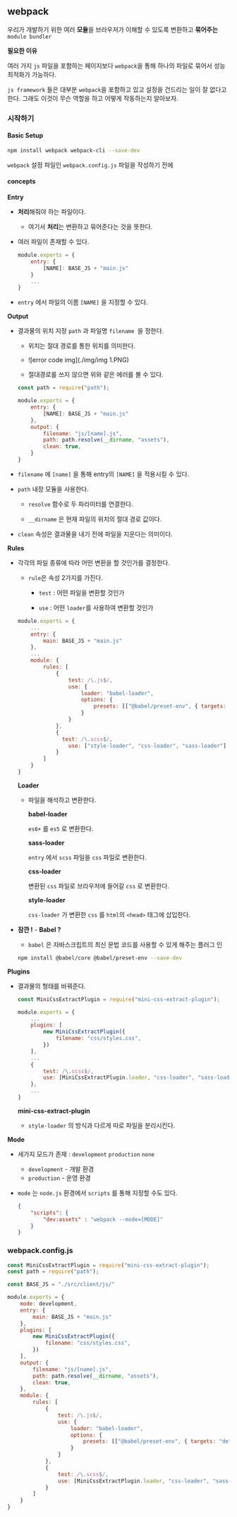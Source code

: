 ## webpack

우리가 개발하기 위한 여러 **모듈**을 브라우저가 이해할 수 있도록 변환하고 **묶어주는** ```module bundler``` 

**필요한 이유**

여러 가지 ```js``` 파일을 포함하는 페이지보다 ```webpack```을 통해 하나의 파일로 묶어서 성능 최적화가 가능하다.

```js framework``` 들은 대부분 ```webpack```을 포함하고 있고 설정을 건드리는 일이 잘 없다고 한다.
그래도 이것이 무슨 역할을 하고 어떻게 작동하는지 알아보자.



### 시작하기

#### Basic Setup

```bash
npm install webpack webpack-cli --save-dev
```

```webpack``` 설정 파일인 ```webpack.config.js``` 파일을 작성하기 전에

#### concepts

**Entry**

- **처리**해줘야 하는 파일이다.

  - 여기서 **처리**는 변환하고 묶어준다는 것을 뜻한다.

- 여러 파일이 존재할 수 있다.

  ```javascript
  module.exports = {
      entry: {
          [NAME]: BASE_JS + "main.js"
      }
      ...
  }
  ```

- `entry` 에서 파일의 이름 `[NAME]` 을 지정할 수 있다.

**Output**

- 결과물의 위치 지정 ```path``` 과 파일명 `filename `을 정한다.

  - 위치는 절대 경로를 통한 위치를 의미한다.

  - ![error code img](./img/img 1.PNG)

  - 절대경로를 쓰지 않으면 위와 같은 에러를 볼 수 있다.  
  

  ```javascript
  const path = require("path");
  
  module.exports = {
      entry: {
          [NAME]: BASE_JS + "main.js"
      },
      output: {
          filename: "js/[name].js",
          path: path.resolve(__dirname, "assets"),
          clean: true,
      }
  }
  ```

- `filename` 에 `[name]` 을 통해 entry의 `[NAME]` 을 적용시킬 수 있다.

- `path` 내장 모듈을 사용한다.

  - `resolve` 함수로 두 파라미터를 연결한다.
  
  - `__dirname` 은 현재 파일의 위치의 절대 경로 값이다.

- `clean` 속성은 결과물을 내기 전에 파일을 지운다는 의미이다.

**Rules**

- 각각의 파일 종류에 따라 어떤 변환을 할 것인가를 결정한다.

  - `rule`은 속성 2가지를 가진다.
  
    - `test` : 어떤 파일을 변환할 것인가

    - `use` : 어떤 `loader`를 사용하여 변환할 것인가  


  ```javascript
  module.exports = {
      ...
      entry: {
          main: BASE_JS + "main.js"
      },
      ...
      module: {
          rules: [
              {
                  test: /\.js$/,
                  use: {
                      loader: "babel-loader",
                      options: {
                          presets: [["@babel/preset-env", { targets: "defaults" }]]
                      }
                  }
              },
              {
              	test: /\.scss$/,
                  use: ["style-loader", "css-loader", "sass-loader"]
              }
          ]
      }
  }
  ```

  **Loader**

  - 파일을 해석하고 변환한다.

    **babel-loader**

    `es6+` 를 `es5` 로 변환한다.

    **sass-loader**

    `entry` 에서 `scss` 파일을 `css` 파일로 변환한다.

    **css-loader**

    변환된 `css` 파일로 브라우저에 들어갈 `css` 로 변환한다.

    **style-loader**

    `css-loader` 가 변환한 `css` 를 `html`의 `<head>` 태그에 삽입한다.

    

- **잠깐 !**  - **Babel ?**

  - `babel` 은 자바스크립트의 최신 문법 코드를 사용할 수 있게 해주는 플러그 인


  ```bash
  npm install @babel/core @babel/preset-env --save-dev
  ```



**Plugins**

- 결과물의 형태를 바꿔준다.

  ```javascript
  const MiniCssExtractPlugin = require("mini-css-extract-plugin");
  
  module.exports = {
      ...
      plugins: [
          new MiniCssExtractPlugin({
              filename: "css/styles.css",
          })
      ],
      ...
      {
          test: /\.scss$/,
          use: [MiniCssExtractPlugin.loader, "css-loader", "sass-loader"]
      },
      ...
  }
  ```

  **mini-css-extract-plugin**

  - `style-loader` 의 방식과 다르게 따로 파일을 분리시킨다.

**Mode**

- 세가지 모드가 존재 : `development`  `production`  `none`

  - `development` - 개발 환경
  - `production` - 운영 환경

- `mode` 는 `node.js` 환경에서 `scripts` 를 통해 지정할 수도 있다.

  ```json
  {
      "scripts": {
          "dev:assets" : "webpack --mode=[MODE]"
      }
  }
  ```



### webpack.config.js

```javascript
const MiniCssExtractPlugin = require("mini-css-extract-plugin");
const path = require("path");

const BASE_JS = "./src/client/js/"

module.exports = {
    mode: development,
    entry: {
        main: BASE_JS + "main.js"
    },
    plugins: [
        new MiniCssExtractPlugin({
            filename: "css/styles.css",
        })
    ],
    output: {
        filename: "js/[name].js",
        path: path.resolve(__dirname, "assets"),
        clean: true,
    },
    module: {
        rules: [
            {
                test: /\.js$/,
                use: {
                    loader: "babel-loader",
                    options: {
                        presets: [["@babel/preset-env", { targets: "defaults" }]]
                    }
                }
            },
            {
            	test: /\.scss$/,
                use: [MiniCssExtractPlugin.loader, "css-loader", "sass-loader"]
            }
        ]
    }
}
```
